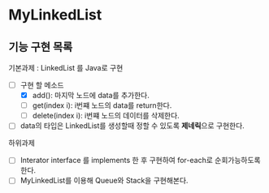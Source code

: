 # MyLinkedList
## 기능 구현 목록
기본과제 : LinkedList 를 Java로 구현
- [ ] 구현 할 메소드
  - [x] add(): 마지막 노드에 data를 추가한다.
  - [ ] get(index i): i번쨰 노드의 data를 return한다.
  - [ ] delete(index i): i번쨰 노드의 데이터를 삭제한다.
- [ ] data의 타입은 LinkedList를 생성할때 정할 수 있도록 **제네릭**으로 구현한다.

하위과제
- [ ] Interator interface 를 implements 한 후 구현하여 for-each로 순회가능하도록 한다.
- [ ] MyLinkedList를 이용해 Queue와 Stack을 구현해본다.